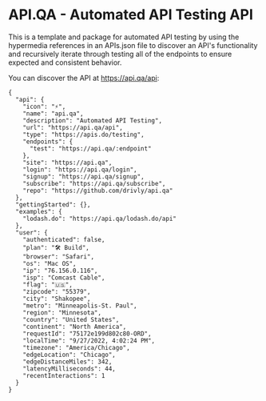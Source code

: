 # API.QA - Automated API Testing API

This is a template and package for automated API testing by using the hypermedia references in an APIs.json file to discover an API's functionality and recursively iterate through testing all of the endpoints to ensure expected and consistent behavior.

You can discover the API at <https://api.qa/api>:
```
{
  "api": {
    "icon": "⚡️",
    "name": "api.qa",
    "description": "Automated API Testing",
    "url": "https://api.qa/api",
    "type": "https://apis.do/testing",
    "endpoints": {
      "test": "https://api.qa/:endpoint"
    },
    "site": "https://api.qa",
    "login": "https://api.qa/login",
    "signup": "https://api.qa/signup",
    "subscribe": "https://api.qa/subscribe",
    "repo": "https://github.com/drivly/api.qa"
  },
  "gettingStarted": {},
  "examples": {
    "lodash.do": "https://api.qa/lodash.do/api"
  },
  "user": {
    "authenticated": false,
    "plan": "🛠 Build",
    "browser": "Safari",
    "os": "Mac OS",
    "ip": "76.156.0.116",
    "isp": "Comcast Cable",
    "flag": "🇺🇸",
    "zipcode": "55379",
    "city": "Shakopee",
    "metro": "Minneapolis-St. Paul",
    "region": "Minnesota",
    "country": "United States",
    "continent": "North America",
    "requestId": "75172e199d802c80-ORD",
    "localTime": "9/27/2022, 4:02:24 PM",
    "timezone": "America/Chicago",
    "edgeLocation": "Chicago",
    "edgeDistanceMiles": 342,
    "latencyMilliseconds": 44,
    "recentInteractions": 1
  }
}
```
